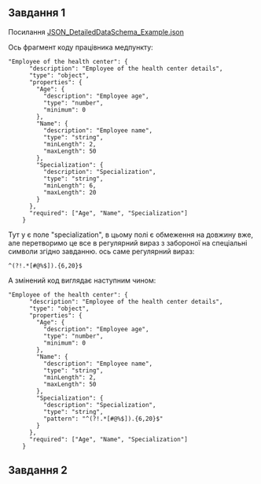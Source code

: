 ## Завдання 1
Посилання [JSON_DetailedDataSchema_Example.json](https://github.com/oleksandrblazhko/ai-211-el/blob/e0ad1f292628110120fe509b5d3b1bbd7b179b0f/2-SoftwareDesign/2.4-DetailedDataSchema/JSON_DetailedDataSchema_Example.json)<br>

Ось фрагмент коду працівника медпункту:

```
"Employee of the health center": {
      "description": "Employee of the health center details",
      "type": "object",
      "properties": {
        "Age": {
          "description": "Employee age",
          "type": "number",
          "minimum": 0
        },
        "Name": {
          "description": "Employee name",
          "type": "string",
          "minLength": 2,
          "maxLength": 50
        },
        "Specialization": {
          "description": "Specialization",
          "type": "string",
          "minLength": 6,
          "maxLength": 20
        }
      },
      "required": ["Age", "Name", "Specialization"]
    }
```

Тут у є поле "specialization", в цьому полі є обмеження на довжину вже, але перетворимо це все в регулярний вираз з забороної на спеціальні символи згідно завданню.
ось саме регулярний вираз:

`^(?!.*[#@%$]).{6,20}$`

А змінений код виглядає наступним чином:
```
"Employee of the health center": {
      "description": "Employee of the health center details",
      "type": "object",
      "properties": {
        "Age": {
          "description": "Employee age",
          "type": "number",
          "minimum": 0
        },
        "Name": {
          "description": "Employee name",
          "type": "string",
          "minLength": 2,
          "maxLength": 50
        },
        "Specialization": {
          "description": "Specialization",
          "type": "string",
          "pattern": "^(?!.*[#@%$]).{6,20}$"
        }
      },
      "required": ["Age", "Name", "Specialization"]
    }
```

## Завдання 2

